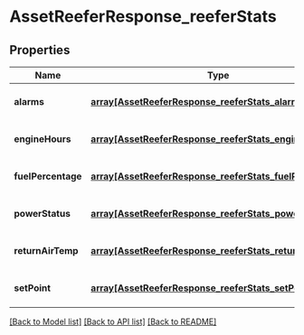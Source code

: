 # AssetReeferResponse_reeferStats

## Properties
Name | Type | Description | Notes
------------ | ------------- | ------------- | -------------
**alarms** | [**array[AssetReeferResponse_reeferStats_alarms_1]**](AssetReeferResponse_reeferStats_alarms_1.md) |  | [optional] [default to null]
**engineHours** | [**array[AssetReeferResponse_reeferStats_engineHours]**](AssetReeferResponse_reeferStats_engineHours.md) |  | [optional] [default to null]
**fuelPercentage** | [**array[AssetReeferResponse_reeferStats_fuelPercentage]**](AssetReeferResponse_reeferStats_fuelPercentage.md) |  | [optional] [default to null]
**powerStatus** | [**array[AssetReeferResponse_reeferStats_powerStatus]**](AssetReeferResponse_reeferStats_powerStatus.md) |  | [optional] [default to null]
**returnAirTemp** | [**array[AssetReeferResponse_reeferStats_returnAirTemp]**](AssetReeferResponse_reeferStats_returnAirTemp.md) |  | [optional] [default to null]
**setPoint** | [**array[AssetReeferResponse_reeferStats_setPoint]**](AssetReeferResponse_reeferStats_setPoint.md) |  | [optional] [default to null]

[[Back to Model list]](../README.md#documentation-for-models) [[Back to API list]](../README.md#documentation-for-api-endpoints) [[Back to README]](../README.md)


